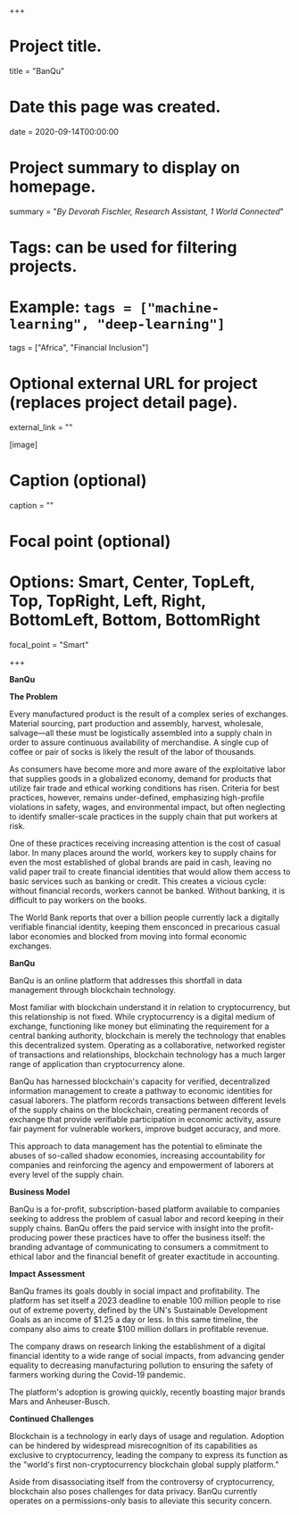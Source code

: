 +++
# Project title.
title = "BanQu"

# Date this page was created.
date = 2020-09-14T00:00:00

# Project summary to display on homepage.
summary = "*By Devorah Fischler, Research Assistant, 1 World Connected*"

# Tags: can be used for filtering projects.
# Example: `tags = ["machine-learning", "deep-learning"]`
tags = ["Africa", "Financial Inclusion"]

# Optional external URL for project (replaces project detail page).
external_link = ""



[image]
# Caption (optional)
caption = ""

# Focal point (optional)
# Options: Smart, Center, TopLeft, Top, TopRight, Left, Right, BottomLeft, Bottom, BottomRight
focal_point = "Smart"

+++

**BanQu**

**The Problem**

Every manufactured product is the result of a complex series of exchanges. Material sourcing, part production and assembly, harvest, wholesale, salvage—all these must be logistically assembled into a supply chain in order to assure continuous availability of merchandise. A single cup of coffee or pair of socks is likely the result of the labor of thousands.

As consumers have become more and more aware of the exploitative labor that supplies goods in a globalized economy, demand for products that utilize fair trade and ethical working conditions has risen. Criteria for best practices, however, remains under-defined, emphasizing high-profile violations in safety, wages, and environmental impact, but often neglecting to identify smaller-scale practices in the supply chain that put workers at risk.

One of these practices receiving increasing attention is the cost of casual labor. In many places around the world, workers key to supply chains for even the most established of global brands are paid in cash, leaving no valid paper trail to create financial identities that would allow them access to basic services such as banking or credit. This creates a vicious cycle: without financial records, workers cannot be banked. Without banking, it is difficult to pay workers on the books.

The World Bank reports that over a billion people currently lack a digitally verifiable financial identity, keeping them ensconced in precarious casual labor economies and blocked from moving into formal economic exchanges.


**BanQu**

BanQu is an online platform that addresses this shortfall in data management through blockchain technology.

Most familiar with blockchain understand it in relation to cryptocurrency, but this relationship is not fixed. While cryptocurrency is a digital medium of exchange, functioning like money but eliminating the requirement for a central banking authority, blockchain is merely the technology that enables this decentralized system. Operating as a collaborative, networked register of transactions and relationships, blockchain technology has a much larger range of application than cryptocurrency alone.

BanQu has harnessed blockchain&#39;s capacity for verified, decentralized information management to create a pathway to economic identities for casual laborers. The platform records transactions between different levels of the supply chains on the blockchain, creating permanent records of exchange that provide verifiable participation in economic activity, assure fair payment for vulnerable workers, improve budget accuracy, and more.

This approach to data management has the potential to eliminate the abuses of so-called shadow economies, increasing accountability for companies and reinforcing the agency and empowerment of laborers at every level of the supply chain.


**Business Model**

BanQu is a for-profit, subscription-based platform available to companies seeking to address the problem of casual labor and record keeping in their supply chains. BanQu offers the paid service with insight into the profit-producing power these practices have to offer the business itself: the branding advantage of communicating to consumers a commitment to ethical labor and the financial benefit of greater exactitude in accounting.


**Impact Assessment**

BanQu frames its goals doubly in social impact and profitability. The platform has set itself a 2023 deadline to enable 100 million people to rise out of extreme poverty, defined by the UN&#39;s Sustainable Development Goals as an income of $1.25 a day or less. In this same timeline, the company also aims to create $100 million dollars in profitable revenue.

The company draws on research linking the establishment of a digital financial identity to a wide range of social impacts, from advancing gender equality to decreasing manufacturing pollution to ensuring the safety of farmers working during the Covid-19 pandemic.

The platform&#39;s adoption is growing quickly, recently boasting major brands Mars and Anheuser-Busch.


**Continued Challenges**

Blockchain is a technology in early days of usage and regulation. Adoption can be hindered by widespread misrecognition of its capabilities as exclusive to cryptocurrency, leading the company to express its function as the &quot;world&#39;s first non-cryptocurrency blockchain global supply platform.&quot;

Aside from disassociating itself from the controversy of cryptocurrency, blockchain also poses challenges for data privacy. BanQu currently operates on a permissions-only basis to alleviate this security concern.
